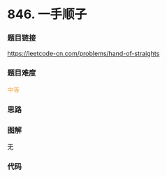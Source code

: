 # 846. 一手顺子

### 题目链接

https://leetcode-cn.com/problems/hand-of-straights

### 题目难度

<font color=#F0AD4E>中等</font>

### 思路



### 图解

无

### 代码

```python
```
